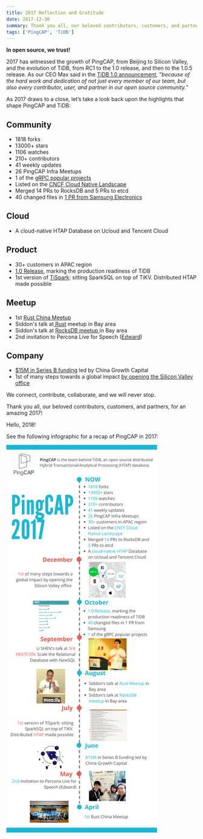 ```yaml
---
title: 2017 Reflection and Gratitude
date: 2017-12-30
summary: Thank you all, our beloved contributors, customers, and partners, for an amazing 2017! Hello, 2018!
tags: ['PingCAP', 'TiDB']
---
```


**In open source, we trust!**

2017 has witnessed the growth of PingCAP, from Beijing to Silicon Valley, and the evolution of TiDB, from RC1 to the 1.0 release, and then to the 1.0.5 release. As our CEO Max said in the [TiDB 1.0 announcement](https://www.pingcap.com/blog/2017-10-17-announcement/), "*because of the hard work and dedication of not just every member of our team, but also every contributor, user, and partner in our open source community.*"  

As 2017 draws to a close, let’s take a look back upon the highlights that shape PingCAP and TiDB:

## Community

 - 1818 forks
 - 13000+ stars
 - 1106 watches
 - 210+ contributors
 - 41 weekly updates
 - 26 PingCAP Infra Meetups
 - 1 of the [gRPC popular projects](https://grpc.io/docs/)
 - Listed on the [CNCF Cloud Native Landscape](https://github.com/cncf/landscape#current-version)
 - Merged 14 PRs to RocksDB and 5 PRs to etcd
 - 40 changed files in [1 PR from Samsung Electronics](https://github.com/pingcap/tidb/pull/3956)

## Cloud

- A cloud-native HTAP Database on Ucloud and Tencent Cloud

## Product

 - 30+ customers in APAC region
 - [1.0 Release](https://www.pingcap.com/blog/2017-10-17-announcement/), marking the production readiness of TiDB
 - 1st version of [TiSpark](https://github.com/pingcap/tispark): sitting SparkSQL on top of TiKV. Distributed HTAP made possible

## Meetup

 - 1st [Rust China Meetup](https://www.pingcap.com/blog/2017-05-27-rust-in-tikv/)
 - Siddon's talk at[ Rust](https://www.pingcap.com/blog/2017-09-12-futuresandgrpc/) meetup in Bay area
 - Siddon's talk at [RocksDB meetup ](https://www.pingcap.com/blog/2017-09-15-rocksdbintikv/)in Bay area
 - 2nd invitation to Percona Live for Speech ([Edward](https://www.youtube.com/watch?v=dijsN0bddck&feature=youtu.be))

## Company

 - [$15M in Series B funding](https://www.chinamoneynetwork.com/2017/06/13/china-growth-capital-leads-15m-round-in-open-source-database-firm-pingcap) led by China Growth Capital
 - 1st of many steps towards a global impact [by opening the Silicon Valley office](https://www.pingcap.com/blog/Silicon-Valley-Office-Announcement/)

We connect, contribute, collaborate, and we will never stop.

Thank you all, our beloved contributors, customers, and partners, for an amazing 2017! 

Hello, 2018!

See the following infographic for a recap of PingCAP in 2017:

![2017 Reflection and Gratitude](media/2017Reflection-and-Gratitude.png)
